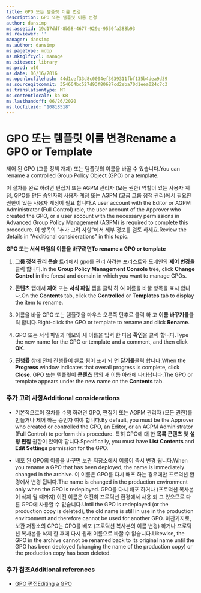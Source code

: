 ```yaml
---
title: GPO 또는 템플릿 이름 변경
description: GPO 또는 템플릿 이름 변경
author: dansimp
ms.assetid: 19d17ddf-8b58-4677-929e-9550fa388b93
ms.reviewer: ''
manager: dansimp
ms.author: dansimp
ms.pagetype: mdop
ms.mktglfcycl: manage
ms.sitesec: library
ms.prod: w10
ms.date: 06/16/2016
ms.openlocfilehash: 44d1cef33d8c0004ef3639311fbf135b4dea9d39
ms.sourcegitcommit: 354664bc527d93f80687cd2eba70d1eea024c7c3
ms.translationtype: MT
ms.contentlocale: ko-KR
ms.lasthandoff: 06/26/2020
ms.locfileid: "10818518"
---
```

# <span data-ttu-id="58150-103">GPO 또는 템플릿 이름 변경</span><span class="sxs-lookup"><span data-stu-id="58150-103">Rename a GPO or Template</span></span>


<span data-ttu-id="58150-104">제어 된 GPO (그룹 정책 개체) 또는 템플릿의 이름을 바꿀 수 있습니다.</span><span class="sxs-lookup"><span data-stu-id="58150-104">You can rename a controlled Group Policy Object (GPO) or a template.</span></span>

<span data-ttu-id="58150-105">이 절차를 완료 하려면 편집기 또는 AGPM 관리자 (모든 권한) 역할이 있는 사용자 계정, GPO를 만든 승인자의 사용자 계정 또는 AGPM (고급 그룹 정책 관리)에서 필요한 권한이 있는 사용자 계정이 필요 합니다.</span><span class="sxs-lookup"><span data-stu-id="58150-105">A user account with the Editor or AGPM Administrator (Full Control) role, the user account of the Approver who created the GPO, or a user account with the necessary permissions in Advanced Group Policy Management (AGPM) is required to complete this procedure.</span></span> <span data-ttu-id="58150-106">이 항목의 "추가 고려 사항"에서 세부 정보를 검토 하세요.</span><span class="sxs-lookup"><span data-stu-id="58150-106">Review the details in "Additional considerations" in this topic.</span></span>

**<span data-ttu-id="58150-107">GPO 또는 서식 파일의 이름을 바꾸려면</span><span class="sxs-lookup"><span data-stu-id="58150-107">To rename a GPO or template</span></span>**

1.  <span data-ttu-id="58150-108">**그룹 정책 관리 콘솔** 트리에서 gpo를 관리 하려는 포리스트와 도메인의 **제어 변경을** 클릭 합니다.</span><span class="sxs-lookup"><span data-stu-id="58150-108">In the **Group Policy Management Console** tree, click **Change Control** in the forest and domain in which you want to manage GPOs.</span></span>

2.  <span data-ttu-id="58150-109">**콘텐츠** 탭에서 **제어** 또는 **서식 파일** 탭을 클릭 하 여 이름을 바꿀 항목을 표시 합니다.</span><span class="sxs-lookup"><span data-stu-id="58150-109">On the **Contents** tab, click the **Controlled** or **Templates** tab to display the item to rename.</span></span>

3.  <span data-ttu-id="58150-110">이름을 바꿀 GPO 또는 템플릿을 마우스 오른쪽 단추로 클릭 하 고 **이름 바꾸기를**클릭 합니다.</span><span class="sxs-lookup"><span data-stu-id="58150-110">Right-click the GPO or template to rename and click **Rename**.</span></span>

4.  <span data-ttu-id="58150-111">GPO 또는 서식 파일과 메모의 새 이름을 입력 한 다음 **확인**을 클릭 합니다.</span><span class="sxs-lookup"><span data-stu-id="58150-111">Type the new name for the GPO or template and a comment, and then click **OK**.</span></span>

5.  <span data-ttu-id="58150-112">**진행률** 창에 전체 진행률이 완료 됨이 표시 되 면 **닫기를**클릭 합니다.</span><span class="sxs-lookup"><span data-stu-id="58150-112">When the **Progress** window indicates that overall progress is complete, click **Close**.</span></span> <span data-ttu-id="58150-113">GPO 또는 템플릿이 **콘텐츠** 탭의 새 이름 아래에 나타납니다.</span><span class="sxs-lookup"><span data-stu-id="58150-113">The GPO or template appears under the new name on the **Contents** tab.</span></span>

### <span data-ttu-id="58150-114">추가 고려 사항</span><span class="sxs-lookup"><span data-stu-id="58150-114">Additional considerations</span></span>

-   <span data-ttu-id="58150-115">기본적으로이 절차를 수행 하려면 GPO, 편집기 또는 AGPM 관리자 (모든 권한)를 만들거나 제어 하는 승인자 여야 합니다.</span><span class="sxs-lookup"><span data-stu-id="58150-115">By default, you must be the Approver who created or controlled the GPO, an Editor, or an AGPM Administrator (Full Control) to perform this procedure.</span></span> <span data-ttu-id="58150-116">특히 GPO에 대 한 **목록 콘텐츠** 및 **설정 편집** 권한이 있어야 합니다.</span><span class="sxs-lookup"><span data-stu-id="58150-116">Specifically, you must have **List Contents** and **Edit Settings** permission for the GPO.</span></span>

-   <span data-ttu-id="58150-117">배포 된 GPO의 이름을 바꾸면 보관 저장소에서 이름이 즉시 변경 됩니다.</span><span class="sxs-lookup"><span data-stu-id="58150-117">When you rename a GPO that has been deployed, the name is immediately changed in the archive.</span></span> <span data-ttu-id="58150-118">이 이름은 GPO를 다시 배포 하는 경우에만 프로덕션 환경에서 변경 됩니다.</span><span class="sxs-lookup"><span data-stu-id="58150-118">The name is changed in the production environment only when the GPO is redeployed.</span></span> <span data-ttu-id="58150-119">GPO를 다시 배포 하거나 (프로덕션 복사본이 삭제 될 때까지) 이전 이름은 여전히 프로덕션 환경에서 사용 되 고 있으므로 다른 GPO에 사용할 수 없습니다.</span><span class="sxs-lookup"><span data-stu-id="58150-119">Until the GPO is redeployed (or the production copy is deleted), the old name is still in use in the production environment and therefore cannot be used for another GPO.</span></span> <span data-ttu-id="58150-120">마찬가지로, 보관 저장소의 GPO는 GPO를 배포 (프로덕션 복사본의 이름 변경) 하거나 프로덕션 복사본을 삭제 한 후에 다시 원래 이름으로 바꿀 수 없습니다.</span><span class="sxs-lookup"><span data-stu-id="58150-120">Likewise, the GPO in the archive cannot be renamed back to its original name until the GPO has been deployed (changing the name of the production copy) or the production copy has been deleted.</span></span>

### <span data-ttu-id="58150-121">추가 참조</span><span class="sxs-lookup"><span data-stu-id="58150-121">Additional references</span></span>

-   [<span data-ttu-id="58150-122">GPO 편집</span><span class="sxs-lookup"><span data-stu-id="58150-122">Editing a GPO</span></span>](editing-a-gpo-agpm30ops.md)

 

 





